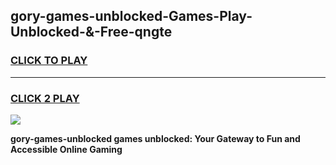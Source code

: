 
## gory-games-unblocked-Games-Play-Unblocked-&-Free-qngte
<h3>
<a href="https://premium76.site?title=gory-games-unblocked&ref=24A">CLICK TO PLAY</a></h3>
<hr>

<h3>
<a href="https://premium76.site?title=gory-games-unblocked&ref=24A">CLICK 2 PLAY</a>
  
</h3>

<a href="https://premium76.site?title=gory-games-unblocked&ref=24A"><img src="https://clearcache.store/games.png"></a>


**gory-games-unblocked games unblocked: Your Gateway to Fun and Accessible Online Gaming**
